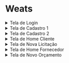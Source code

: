# Weats

<details><summary>Tela de Login</summary>
<p>

![Tela de Login](IMG-20191121-WA0000.jpg)

</p>
</details>



<details><summary>Tela de Cadastro 1</summary>
<p>

![Tela de Login](IMG-20191121-WA0001.jpg)

</p>
</details>

<details><summary>Tela de Cadastro 2</summary>
<p>

![Tela de Cadastro 1](IMG-20191121-WA0002.jpg)

</p>
</details>



<details><summary>Tela de Home Cliente</summary>
<p>

![Tela de Login](IMG-20191121-WA0004.jpg)

</p>
</details>

<details><summary>Tela de Nova Licitação</summary>
<p>

![Tela de Login](IMG-20191121-WA0006.jpg)

</p>
</details>

<details><summary>Tela de Home Fornecedor</summary>
<p>

![Tela de Login](IMG-20191121-WA0005.jpg)

</p>
</details>



<details><summary>Tela de Novo Orçamento</summary>
<p>

![Tela de Cadastro 2](IMG-20191121-WA0003.jpg)

</p>
</details>
